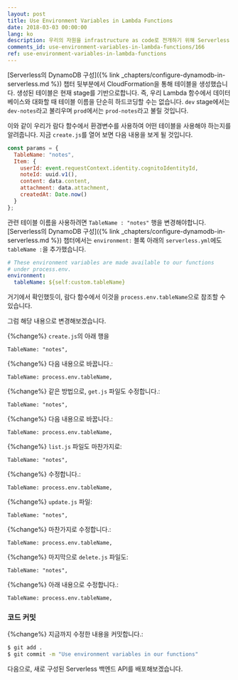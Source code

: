 ```yaml
---
layout: post
title: Use Environment Variables in Lambda Functions
date: 2018-03-03 00:00:00
lang: ko
description: 우리의 자원을 infrastructure as code로 전개하기 위해 Serverless Framework 프로젝트를 구성하려면 람다 함수를 몇 가지 변경해야합니다. 리소스를 하드 코딩하는 대신 process.env 변수를 사용하여 리소스를 참조할 수 있습니다.
comments_id: use-environment-variables-in-lambda-functions/166
ref: use-environment-variables-in-lambda-functions
---
```


[Serverless의 DynamoDB 구성]({% link _chapters/configure-dynamodb-in-serverless.md %}) 챕터 뒷부분에서 CloudFormation을 통해 테이블을 생성했습니다. 생성된 테이블은 현재 stage를 기반으로합니다. 즉, 우리 Lambda 함수에서 데이터베이스와 대화할 때 테이블 이름을 단순히 하드코딩할 수는 없습니다. `dev` stage에서는 `dev-notes`라고 불리우며 `prod`에서는 `prod-notes`라고 불릴 것입니다.

이와 같이 우리가 람다 함수에서 환경변수를 사용하여 어떤 테이블을 사용해야 하는지를 알려줍니다. 지금 `create.js`를 열어 보면 다음 내용을 보게 될 것입니다.

``` js
const params = {
  TableName: "notes",
  Item: {
    userId: event.requestContext.identity.cognitoIdentityId,
    noteId: uuid.v1(),
    content: data.content,
    attachment: data.attachment,
    createdAt: Date.now()
  }
};
```

관련 테이블 이름을 사용하려면 `TableName : "notes"` 행을 변경해야합니다. [Serverless의 DynamoDB 구성]({% link _chapters/configure-dynamodb-in-serverless.md %}) 챕터에서는 `environment:` 블록 아래의 `serverless.yml`에도 `tableName :`을 추가했습니다.

``` yml
# These environment variables are made available to our functions
# under process.env.
environment:
  tableName: ${self:custom.tableName}
```

거기에서 확인했듯이, 람다 함수에서 이것을 `process.env.tableName`으로 참조할 수 있습니다.

그럼 해당 내용으로 변경해보겠습니다.

{%change%} `create.js`의 아래 행을

```
TableName: "notes",
```

{%change%} 다음 내용으로 바꿉니다.:

```
TableName: process.env.tableName,
```

{%change%} 같은 방법으로, `get.js` 파일도 수정합니다.:

```
TableName: "notes",
```

{%change%} 다음 내용으로 바꿉니다.:

```
TableName: process.env.tableName,
```

{%change%} `list.js` 파일도 마찬가지로:

```
TableName: "notes",
```

{%change%} 수정합니다.:

```
TableName: process.env.tableName,
```

{%change%} `update.js` 파일:

```
TableName: "notes",
```

{%change%} 마찬가지로 수정합니다.:

```
TableName: process.env.tableName,
```

{%change%} 마지막으로 `delete.js` 파일도:

```
TableName: "notes",
```

{%change%} 아래 내용으로 수정합니다.:

```
TableName: process.env.tableName,
```

### 코드 커밋

{%change%} 지금까지 수정한 내용을 커밋합니다.:

``` bash
$ git add .
$ git commit -m "Use environment variables in our functions"
```

다음으로, 새로 구성된 Serverless 백엔드 API를 배포해보겠습니다.
